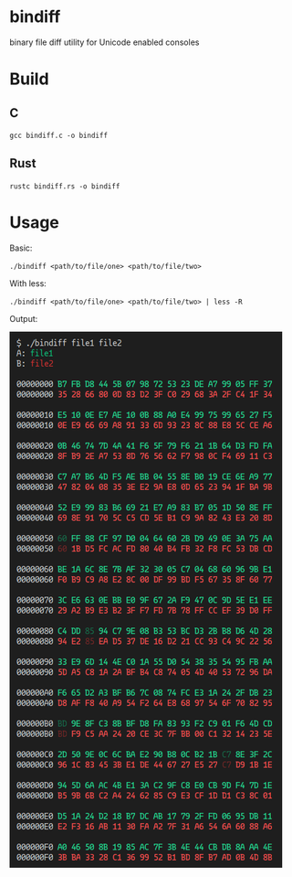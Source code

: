 # bindiff
binary file diff utility for Unicode enabled consoles

# Build

## C

`gcc bindiff.c -o bindiff`

## Rust

`rustc bindiff.rs -o bindiff`

# Usage
Basic:

`./bindiff <path/to/file/one> <path/to/file/two>`

With less:

`./bindiff <path/to/file/one> <path/to/file/two> | less -R`

Output:

![bindiff screenshot](bindiff.png)
